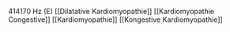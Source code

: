 414170 Hz (E)
[[Dilatative Kardiomyopathie]]
[[Kardiomyopathie Congestive]]
[[Kardiomyopathie]]
[[Kongestive Kardiomyopathie]]